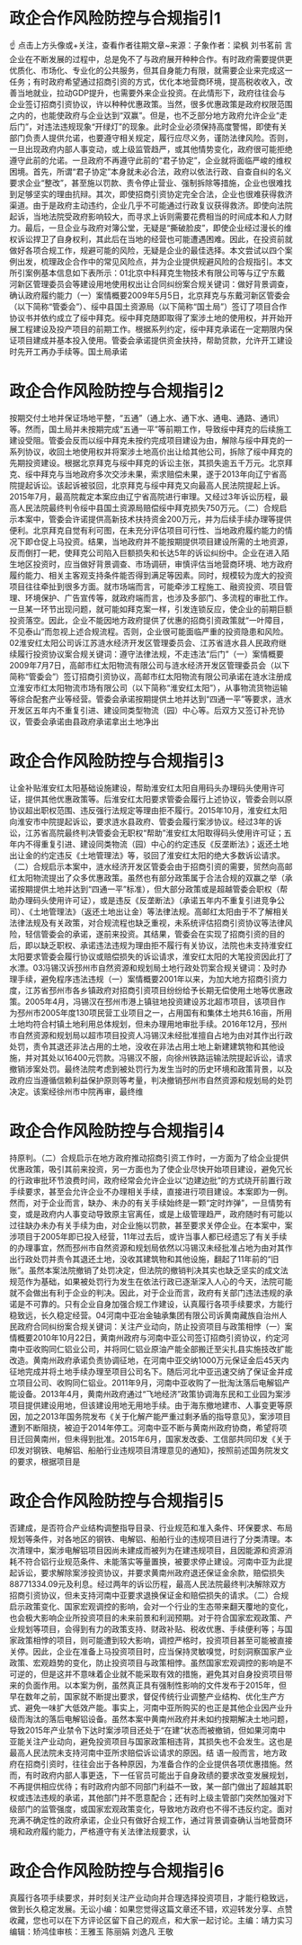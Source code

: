 # 政企合作风险防控与合规指引1

☝ 点击上方头像或+关注，查看作者往期文章~来源：子象作者：梁枫 刘书茗前 言企业在不断发展的过程中，总是免不了与政府展开种种合作。有时政府需要提供更优质化、市场化、专业化的公共服务，但其自身能力有限，就需要企业来完成这一任务；有时政府希望通过招商引资的方式，优化本地营商环境，提高税收收入，改善当地就业，拉动GDP提升，也需要外来企业投资。在此情形下，政府往往会与企业签订招商引资协议，许以种种优惠政策。当然，很多优惠政策是政府权限范围之内的，也能使政府与企业达到“双赢”。但是，也不乏部分地方政府允许企业“走后门”，对违法违规现象“开绿灯”的现象。此时企业必须保持高度警惕，即使有关部门负责人提供允诺，也要遵守相关规定，履行应尽义务，谨防法律风险。否则，一旦出现政府内部人事变动，或上级监管趋严，或其他情势变化，政府很可能拒绝遵守此前的允诺。一旦政府不再遵守此前的“君子协定”，企业就将面临严峻的维权困境。首先，所谓“君子协定”本身就未必合法，政府以依法行政、自查自纠的名义要求企业“整改”，甚至施以罚款、责令停止营业、强制拆除等措施，企业也很难找到足够坚实的理由抗辩。其次，即使招商引资协定完全合法，企业也很难获得救济渠道。由于是政府主动违约，企业几乎不可能通过行政复议获得救济。即使向法院起诉，当地法院受政府影响较大，而寻求上诉则需要花费相当的时间成本和人力财力。最后，一旦企业与政府对簿公堂，无疑是“撕破脸皮”，即使企业经过漫长的维权诉讼捍卫了自身权利，其此后在当地的经营也可能遭遇困难。因此，在投资前就做好各项合规工作，规避可能的风险，无疑是企业的最佳选择。本文尝试以四个案例出发，梳理政企合作中的常见风险点，并为企业提供规避风险的合规指引。本文所引案例基本信息如下表所示：01北京中科拜克生物技术有限公司等与辽宁东戴河新区管理委员会等建设用地使用权出让合同纠纷案合规关键词：做好背景调查，确认政府履约能力（一）案情概要2009年5月5日，北京拜克与东戴河新区管委会（以下简称“管委会”）、绥中县国土资源局（以下简称“国土局”）签订了项目合作协议书并依约成立了绥中拜克。绥中拜克随即取得了案涉土地的使用权，并开始开展工程建设及投产项目的前期工作。根据系列约定，绥中拜克承诺在一定期限内保证项目建成并基本投入使用。管委会承诺提供资金扶持，帮助贷款，允许开工建设时先开工再办手续等。国土局承诺

# 政企合作风险防控与合规指引2

按期交付土地并保证场地平整，“五通”（通上水、通下水、通电、通路、通讯）等。然而，国土局并未按期完成“五通一平”等前期工作，导致绥中拜克的后续施工建设受阻。管委会反而以绥中拜克未按约完成项目建设为由，解除与绥中拜克的一系列协议，收回土地使用权并将案涉土地高价出让给其他公司，拆除了绥中拜克的先期投资建设。根据北京拜克与绥中拜克的诉讼主张，其损失逾五千万元。北京拜克、绥中拜克与当地政府多次交涉未果，索求赔偿未果，遂于2013年向辽宁省高院提起诉讼。该起诉被驳回，北京拜克与绥中拜克又向最高人民法院提起上诉。2015年7月，最高院裁定本案应由辽宁省高院进行审理。又经过3年诉讼历程，最高人民法院最终判令绥中县国土资源局赔偿绥中拜克损失750万元。（二）合规启示本案中，管委会许诺提供高新技术扶持资金200万元，并为后续手续办理等提供便利。北京拜克自觉有利可图，在未充分评估项目可行性、当地政府履约能力的情况下即仓促上马投资。结果，当地政府并不能按期提供项目建设所需的土地资源，反而倒打一耙，使拜克公司陷入巨额损失和长达5年的诉讼纠纷中。企业在进入陌生地区投资时，应当做好背景调查、市场调研，审慎评估当地营商环境、地方政府履约能力、相关主客观支持条件能否得到满足等因素。同时，规模较为庞大的投资项目往往牵扯到很多方面。就市场端而言，可能牵涉工程施工、融资投资、项目管理、环境保护、广告宣传等，就政府端而言，也涉及多部门、多流程的审批工作。一旦某一环节出现问题，就可能如拜克案一样，引发连锁反应，使企业的前期巨额投资落空。因此，企业不能因地方政府提供了优惠的招商引资政策就“一叶障目，不见泰山”而忽视上述合规流程。否则，企业很可能面临严重的投资隐患和风险。02淮安红太阳公司诉江苏涟水经济开发区管理委员会、江苏省涟水县人民政府继续履行投资协议案合规关键词：遵守法律法规，不走违法“后门”（一）案情概要2009年7月7日，高邮市红太阳物流有限公司与涟水经济开发区管理委员会（以下简称“管委会”）签订招商引资协议，高邮市红太阳物流有限公司承诺在涟水注册成立淮安市红太阳物流市场有限公司（以下简称“淮安红太阳”），从事物流货物运输等综合配套产业等经营。管委会承诺按期提供土地并达到“四通一平”等要求，涟水开发区五年内不重复引进、建设同类型物流（园）中心等。后双方又签订补充协议，管委会承诺由县政府承诺拿出土地净出

# 政企合作风险防控与合规指引3

让金补贴淮安红太阳基础设施建设，帮助淮安红太阳自用码头办理码头使用许可证，提供其他优惠政策等。后淮安红太阳要求管委会履行上述协议，管委会则以原协议超出职权范围、违反强行法规定等理由拒不履行。2015年10月，淮安红太阳向淮安市中院提起诉讼，要求涟水县政府、管委会履行案涉协议。经过3年的诉讼，江苏省高院最终判决管委会无职权“帮助”淮安红太阳取得码头使用许可证；五年内不得重复引进、建设同类物流（园）中心的约定违反《反垄断法》；返还土地出让金的约定违反《土地管理法》等，驳回了淮安红太阳的绝大多数诉讼请求。（二）合规启示本案中，涟水经济开发区管委会由于招商引资的需要，贸然向高邮红太阳物流提出了众多优惠政策。虽然也有部分政策属于合法合规的双赢之举（承诺按期提供土地并达到“四通一平”标准），但大部分政策或是超越管委会职权（帮助办理码头使用许可证），或是违反《反垄断法》（承诺五年内不重复引进竞争公司）、《土地管理法》（返还土地出让金）等法律法规。高邮红太阳由于不了解相关法律法规及有关政策，对合规流程也缺乏重视，未系统评估招商引资协议等法律风险，轻信管委会的承诺，遂前来投资。其结果，管委会在实现了招商引资的目的后，即以缺乏职权、承诺违法违规为理由拒不履行有关协议，法院也未支持淮安红太阳要求管委会履行协议或赔偿损失的诉讼请求，淮安红太阳的大笔投资因此打了水漂。03冯锡汉诉邳州市自然资源和规划局土地行政处罚案合规关键词：及时办理手续，避免程序违法违规（一）案情概要2001年以来，为加大地方招商引资力度，江苏省邳州市各乡镇政府对招商引资项目纷纷给予长期无偿使用土地等优惠政策。2005年4月，冯锡汉在邳州市港上镇驻地投资建设苏北超市项目，该项目作为邳州市2005年度130项民营工业项目之一，占用国有和集体土地共6.16亩，所用土地均符合村镇土地利用总体规划，但未办理用地审批手续。2016年12月，邳州市自然资源和规划局以超市项目投资人冯锡汉未经批准擅自占地为由对其作出行政处罚，责令其退还非法占用的土地，没收在非法占用土地上新建建筑物和其他设施，并对其处以16400元罚款。冯锡汉不服，向徐州铁路运输法院提起诉讼，请求撤销涉案处罚。最终法院考虑到被处罚行为发生当时的历史环境和政策背景，以及政府应当遵循信赖利益保护原则等考量，判决撤销邳州市自然资源和规划局的处罚决定。该案经徐州市中院再审，最终维

# 政企合作风险防控与合规指引4

持原判。（二）合规启示在地方政府推动招商引资工作时，一方面为了给企业提供优惠政策，吸引其前来投资，另一方面也为了使企业尽快开始项目建设，避免冗长的行政审批环节浪费时间，政府经常会允许企业以“边建边批”的方式绕开前置行政手续要求，甚至会允许企业不办理相关手续，直接进行项目建设。本案即为一例。然而，对于企业而言，缺办、未办的有关手续始终是一颗“定时炸弹”，一旦情势有变，或是政府内人事变动导致原主官离任，或是上级管理趋严，政府随时有可能以过往缺办未办有关手续为由，对企业施以罚款，甚至要求关停企业。在本案中，案涉项目于2005年即已投入经营，11年过去后，或许当事人都已经遗忘了有关手续的办理事宜，然而邳州市自然资源和规划局依然以冯锡汉未经批准占地为由对其作出行政处罚并责令其退还土地，没收其建筑物和其他设施，翻起了11年前的“旧账”。虽然本案法院撤销了处罚决定，但法院的撤销判决其实也缺乏坚实的成文法规范作为基础，如果被处罚行为发生在依法行政已逐渐深入人心的今天，法院可能就不会做出有利于企业的判决。因此，对于企业而言，政府有关部门违法违规的承诺是不可靠的。只有企业自身加强合规工作建设，认真履行各项手续要求，方能行稳致远，长久稳定经营。04河南中亚冶金轴承集团有限公司诉黄南藏族自治州人民政府合同纠纷案合规关键词：关注产业动向，防止投资项目与政策相悖（一）案情概要2010年10月22日，黄南州政府与河南中亚公司签订招商引资协议，约定河南中亚收购同仁铝业公司，并将同仁铝业原油产能全部搬迁至尖扎县实施技改扩能改造。黄南州政府承诺负责协调征地，在河南中亚交纳1000万元保证金后45天内征地完成并将土地手续办理至项目公司名下。随后河北中亚迅速交纳了保证金并成立项目公司、收购同仁铝业。2011年9月，河南中亚收购了一批淘汰落后电解铝产能设备。2013年4月，黄南州政府通过“飞地经济”政策协调海东民和工业园为案涉项目提供建设用地，但该建设用地无用地手续。由于海东撤地建市、人事变更等原因，加之2013年国务院发布《关于化解产能严重过剩矛盾的指导意见》，案涉项目遭到不断阻挠，被迫于2014年停工。河南中亚不断与黄南州政府协商，希望将项目迁回黄南州，但未得到批准。2015年6月，国家发改委、工信部共同印发《关于印发对钢铁、电解铝、船舶行业违规项目清理意见的通知》，按照前述国务院发文的要求，根据项目是

# 政企合作风险防控与合规指引5

否建成，是否符合产业结构调整指导目录、行业规范和准入条件、环保要求、布局规划等条件，对各地区的钢铁、电解铝、船舶行业的违规项目进行了分类清理。本次清理中，案涉电解铝项目因尚未建成而被列为在建违规项目，且因能源和资源消耗不符合铝行业规范条件、未能落实等量置换，被要求停止建设。河南中亚为此提起诉讼，要求解除案涉投资协议，并要求黄南州政府退还保证金余款，赔偿损失88771334.09元及利息。经过两年的诉讼历程，最高人民法院最终判决解除双方招商引资协议，但未支持河南中亚要求退换保证金和赔偿损失的请求。（二）合规启示政策变化、国家宏观调控的影响，会对一个行业的生态带来翻天覆地的变化，也会极大影响企业所投资项目的未来前景和利润预期。对于符合国家宏观政策、产业规划等项目，会得到有力的政策支持、财政补贴、税收优惠、手续便利等；与国家政策相悖的项目，则可能遭到较大影响，调控严格时，投资项目甚至可能被直接关停。因此，企业在准备上马投资项目时，应当保持灵敏嗅觉，时刻洞察国家产业政策、宏观趋势的变化，防止投资项目与政策相悖。虽然国家宏观调控的影响是不可逆的，但是这并不意味着企业就不能采取有效的措施，避免其对自身投资项目带来的负面作用。以本案为例，虽然真正具有强制性影响的文件发布于2015年，但早在数年之前，国家就不断提出要求，督促传统行业调整产业结构、优化生产方式、避免一味扩大低效产能。事实上，河南中亚所购买的也正是其他企业因产业升级而淘汰的落后电解铝设备。虽然本案中黄南州政府并未如约按期解决土地问题，导致2015年产业禁令下达时案涉项目还处于“在建”状态而被撤销，但如果河南中亚能关注产业动向，避免投资项目与国家政策相违背，其损失也不会发生。这也是最高人民法院未支持河南中亚所求赔偿诉讼请求的原因。结 语一般而言，地方政府在招商引资时，往往会出于各种原因，为准备合作的企业提供各项优惠措施。然而，有时政府内部人事更迭，下一任官员可能出于自身政绩的要求改变发展规划，不再提供相应优待；有时政府内部不同部门利益不一致，某一部门做出了超越其职权或违法违规的承诺，其他部门并不愿意配合；还有时上级主管部门突然加强对下级部门的监管强度，或国家宏观政策变化，导致地方政府也不得不违反约定。面对充满不确定性的政府承诺，企业只有做好合规工作，通过背景调查确认当地营商环境和政府履约能力，严格遵守有关法律法规要求，认

# 政企合作风险防控与合规指引6

真履行各项手续要求，并时刻关注产业动向并合理选择投资项目，才能行稳致远，做到长久稳定发展。无讼小编：如果您觉得这篇文章还不错，欢迎转发分享、点赞收藏，您也可以在下方评论区留下自己的观点，和大家一起讨论。主编：靖力实习编辑：矫鸿佳审核：王雅玉 陈丽娟 刘逸凡 王敬

